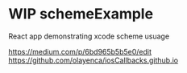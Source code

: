 # WIP schemeExample
React app demonstrating xcode scheme usuage

https://medium.com/p/6bd965b5b5e0/edit
https://github.com/olayenca/iosCallbacks.github.io
